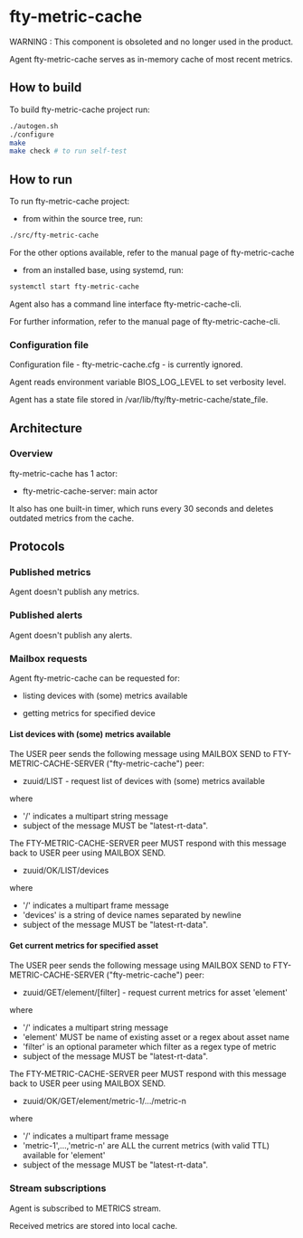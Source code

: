 # fty-metric-cache

WARNING : This component is obsoleted and no longer used in the product.

Agent fty-metric-cache serves as in-memory cache of most recent metrics.

## How to build

To build fty-metric-cache project run:

```bash
./autogen.sh
./configure
make
make check # to run self-test
```

## How to run

To run fty-metric-cache project:

* from within the source tree, run:

```bash
./src/fty-metric-cache
```

For the other options available, refer to the manual page of fty-metric-cache

* from an installed base, using systemd, run:

```bash
systemctl start fty-metric-cache
```

Agent also has a command line interface fty-metric-cache-cli.

For further information, refer to the manual page of fty-metric-cache-cli.

### Configuration file

Configuration file - fty-metric-cache.cfg - is currently ignored.

Agent reads environment variable BIOS\_LOG\_LEVEL to set verbosity level.

Agent has a state file stored in /var/lib/fty/fty-metric-cache/state\_file.

## Architecture

### Overview

fty-metric-cache has 1 actor:

* fty-metric-cache-server: main actor

It also has one built-in timer, which runs every 30 seconds and deletes outdated metrics from the cache.

## Protocols

### Published metrics

Agent doesn't publish any metrics.

### Published alerts

Agent doesn't publish any alerts.

### Mailbox requests

Agent fty-metric-cache can be requested for:

* listing devices with (some) metrics available

* getting metrics for specified device

#### List devices with (some) metrics available

The USER peer sends the following message using MAILBOX SEND to
FTY-METRIC-CACHE-SERVER ("fty-metric-cache") peer:

* zuuid/LIST - request list of devices with (some) metrics available

where
* '/' indicates a multipart string message
* subject of the message MUST be "latest-rt-data".

The FTY-METRIC-CACHE-SERVER peer MUST respond with this message back to USER
peer using MAILBOX SEND.

* zuuid/OK/LIST/devices

where
* '/' indicates a multipart frame message
* 'devices' is a string of device names separated by newline
* subject of the message MUST be "latest-rt-data".

#### Get current metrics for specified asset

The USER peer sends the following message using MAILBOX SEND to
FTY-METRIC-CACHE-SERVER ("fty-metric-cache") peer:

* zuuid/GET/element/[filter] - request current metrics for asset 'element'

where
* '/' indicates a multipart string message
* 'element' MUST be name of existing asset or a regex about asset name 
* 'filter' is an optional parameter which filter as a regex type of metric
* subject of the message MUST be "latest-rt-data".

The FTY-METRIC-CACHE-SERVER peer MUST respond with this  message back to USER
peer using MAILBOX SEND.

* zuuid/OK/GET/element/metric-1/.../metric-n

where
* '/' indicates a multipart frame message
* 'metric-1',...,'metric-n' are ALL the current metrics (with valid TTL) available for 'element'
* subject of the message MUST be "latest-rt-data".

### Stream subscriptions

Agent is subscribed to METRICS stream.

Received metrics are stored into local cache.

